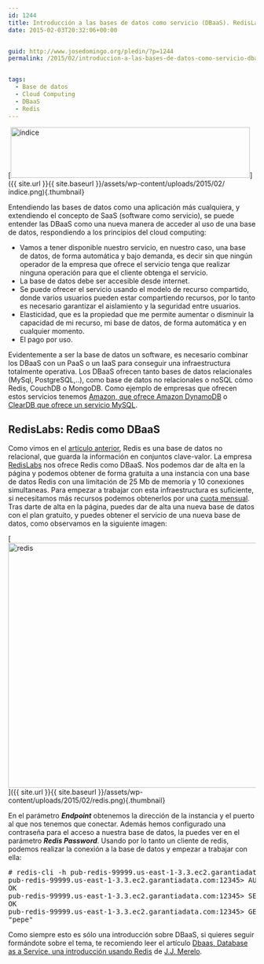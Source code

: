```yaml
---
id: 1244
title: Introducción a las bases de datos como servicio (DBaaS). RedisLabs.
date: 2015-02-03T20:32:06+00:00


guid: http://www.josedomingo.org/pledin/?p=1244
permalink: /2015/02/introduccion-a-las-bases-de-datos-como-servicio-dbaas-redislabs/


tags:
  - Base de datos
  - Cloud Computing
  - DBaaS
  - Redis
---
```

[<img class="aligncenter size-full wp-image-1248" src="{{ site.url }}{{ site.baseurl }}/assets/wp-content/uploads/2015/02/índice.png" alt="índice" width="487" height="103" srcset="{{ site.url }}{{ site.baseurl }}/assets/wp-content/uploads/2015/02/índice.png 487w, {{ site.url }}{{ site.baseurl }}/assets/wp-content/uploads/2015/02/índice-300x63.png 300w" sizes="(max-width: 487px) 100vw, 487px" />]({{ site.url }}{{ site.baseurl }}/assets/wp-content/uploads/2015/02/índice.png){.thumbnail}

Entendiendo las bases de datos como una aplicación más cualquiera, y extendiendo el concepto de SaaS (software como servicio), se puede entender las DBaaS como una nueva manera de acceder al uso de una base de datos, respondiendo a los principios del cloud computing:

  * Vamos a tener disponible nuestro servicio, en nuestro caso, una base de datos, de forma automática y bajo demanda, es decir sin que ningún operador de la empresa que ofrece el servicio tenga que realizar ninguna operación para que el cliente obtenga el servicio.
  * La base de datos debe ser accesible desde internet.
  * Se puede ofrecer el servicio usando el modelo de recurso compartido, donde varios usuarios pueden estar compartiendo recursos, por lo tanto es necesario garantizar el aislamiento y la seguridad entre usuarios.
  * Elasticidad, que es la propiedad que me permite aumentar o disminuir la capacidad de mi recurso, mi base de datos, de forma automática y en cualquier momento.
  * El pago por uso.

Evidentemente a ser la base de datos un software, es necesario combinar los DBaaS con un PaaS o un IaaS para conseguir una infraestructura totalmente operativa. Los DBaaS ofrecen tanto bases de datos relacionales (MySql, PostgreSQL,..), como base de datos no relacionales o noSQL cómo Redis, CouchDB o MongoDB. Como ejemplo de empresas que ofrecen estos servicios tenemos [Amazon, que ofrece Amazon DynamoDB](http://aws.amazon.com/es/dynamodb/?nc2=h_l3_db) o [ClearDB que ofrece un servicio MySQL](https://www.cleardb.com/home.view).

## RedisLabs: Redis como DBaaS

Como vimos en el [artículo anterior](http://www.josedomingo.org/pledin/2015/02/redis-base-de-datos-no-relacional/ "Redis, base de datos no relacional"), Redis es una base de datos no relacional, que guarda la información en conjuntos clave-valor. La empresa [RedisLabs](https://redislabs.com/) nos ofrece Redis como DBaaS. Nos podemos dar de alta en la página y podemos obtener de forma gratuita a una instancia con una base de datos Redis con una limitación de 25 Mb de memoria y 10 conexiones simultaneas. Para empezar a trabajar con esta infraestructura es suficiente, si necesitamos más recursos podemos obtenerlos por una [cuota mensual](https://redislabs.com/pricing). Tras darte de alta en la página, puedes dar de alta una nueva base de datos con el plan gratuito, y puedes obtener el servicio de una nueva base de datos, como observamos en la siguiente imagen:

[<img class="aligncenter size-full wp-image-1250" src="{{ site.url }}{{ site.baseurl }}/assets/wp-content/uploads/2015/02/redis.png" alt="redis" width="592" height="498" srcset="{{ site.url }}{{ site.baseurl }}/assets/wp-content/uploads/2015/02/redis.png 592w, {{ site.url }}{{ site.baseurl }}/assets/wp-content/uploads/2015/02/redis-300x252.png 300w" sizes="(max-width: 592px) 100vw, 592px" />]({{ site.url }}{{ site.baseurl }}/assets/wp-content/uploads/2015/02/redis.png){.thumbnail}

En el parámetro _**Endpoint**_ obtenemos la dirección de la instancia y el puerto al que nos tenemos que conectar. Además hemos configurado una contraseña para el acceso a nuestra base de datos, la puedes ver en el parámetro _**Redis Password**_. Usando por lo tanto un cliente de redis, podemos realizar la conexión a la base de datos y empezar a trabajar con ella:

<pre># redis-cli -h pub-redis-99999.us-east-1-3.3.ec2.garantiadata.com -p 12345
pub-redis-99999.us-east-1-3.3.ec2.garantiadata.com:12345&gt; AUTH la_contraseña
OK
pub-redis-99999.us-east-1-3.3.ec2.garantiadata.com:12345&gt; SET usuario pepe
OK
pub-redis-99999.us-east-1-3.3.ec2.garantiadata.com:12345&gt; GET usuario
"pepe"</pre>

Como siempre esto es sólo una introducción sobre DBaaS, si quieres seguir formándote sobre el tema, te recomiendo leer el artículo [Dbaas, Database as a Service, una introducción usando Redis](http://jj.github.io/dbaas/) de [J.J. Merelo](https://github.com/JJ).

<!-- AddThis Advanced Settings generic via filter on the_content -->

<!-- AddThis Share Buttons generic via filter on the_content -->